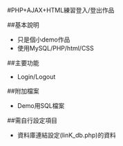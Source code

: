 #PHP+AJAX+HTML練習登入/登出作品

##基本說明
- 只是個小demo作品
- 使用MySQL/PHP/html/CSS


##主要功能
- Login/Logout

##附加檔案
- Demo用SQL檔案

##需自行設定項目
- 資料庫連結設定(linK_db.php)的資料
